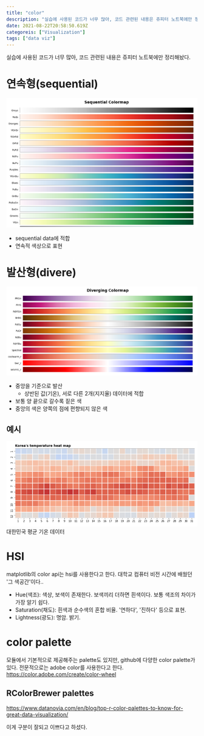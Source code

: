 ```yaml
---
title: "color"
description: "실습에 사용된 코드가 너무 많아, 코드 관련된 내용은 쥬피터 노트북에만 정리해놨다.sequential data에 적합연속적 색상으로 표현중앙을 기준으로 발산상반된 값(기온), 서로 다른 2개(지지율) 데이터에 적합보통 양 끝으로 갈수록 짙은 색중앙의 색은 양쪽의 점에 "
date: 2021-08-22T20:58:50.619Z
categoreis: ["Visualization"]
tags: ["data viz"]
---
```

실습에 사용된 코드가 너무 많아, 코드 관련된 내용은 쥬피터 노트북에만 정리해놨다.

# 연속형(sequential)
![](/assets/images/color/1664f5cb-f531-4880-8a67-6ff4ab15a674-image.png)
- sequential data에 적합
- 연속적 색상으로 표현

# 발산형(divere)
![](/assets/images/color/10cc8235-025a-4a1c-bbf1-5af971a84260-image.png)
- 중앙을 기준으로 발산
  - 상반된 값(기온), 서로 다른 2개(지지율) 데이터에 적합
- 보통 양 끝으로 갈수록 짙은 색
- 중앙의 색은 양쪽의 점에 편향되지 않은 색

## 예시
![](/assets/images/color/d218b671-672d-42dd-bd58-24e6073660a8-image.png)
대한민국 평균 기온 데이터

# HSI
matplotlib의 color api는 hsi를 사용한다고 한다. 대학교 컴퓨터 비전 시간에 배웠던 '그 색공간'이다..

- Hue(색조): 색상, 보색이 존재한다. 보색끼리 더하면 흰색이다. 보통 색조의 차이가 가장 알기 쉽다.
- Saturation(채도): 흰색과 순수색의 혼합 비율. '연하다', '진하다' 등으로 표현.
- Lightness(광도): 명암. 밝기.

# color palette
모듈에서 기본적으로 제공해주는 palette도 있지만, github에 다양한 color palette가 있다. 전문적으로는 adobe color를 사용한다고 한다.
https://color.adobe.com/create/color-wheel

## RColorBrewer palettes
https://www.datanovia.com/en/blog/top-r-color-palettes-to-know-for-great-data-visualization/

이게 구분이 잘되고 이쁘다고 하셨다. 



